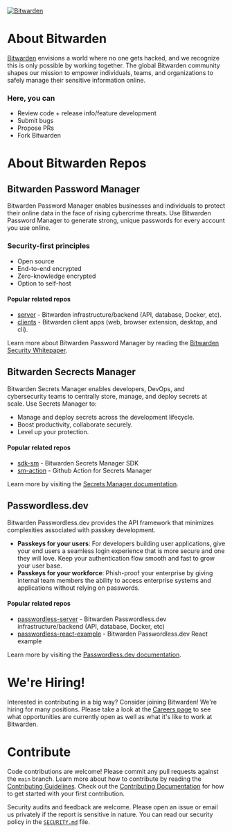 <p align="left">
    <a href="https://bitwarden.com" target="_blank">
        <img src="https://github.com/bitwarden/.github/blob/main/images/logo-horizontal-blue.svg" alt="Bitwarden" />
    </a>
</p>

# About Bitwarden

<a href="https://bitwarden.com" target="_blank">Bitwarden</a> envisions a world where no one gets hacked, and we recognize this is only possible by working together. The global Bitwarden community shapes our mission to empower individuals, teams, and organizations to safely manage their sensitive information online.

### Here, you can
<ul>
    <li>Review code + release info/feature development
    <li>Submit bugs
    <li>Propose PRs
    <li>Fork Bitwarden
</ul>

# About Bitwarden Repos

## Bitwarden Password Manager

Bitwarden Password Manager enables businesses and individuals to protect their online data in the face of rising cybercrime threats. Use Bitwarden Password Manager to generate strong, unique passwords for every account you use online.

### Security-first principles
<ul>
    <li>Open source
    <li>End-to-end encrypted
    <li>Zero-knowledge encrypted
    <li>Option to self-host
</ul>

#### Popular related repos
<ul>
    <li><a href="https://github.com/bitwarden/server">server</a> - Bitwarden infrastructure/backend (API, database, Docker, etc).
    <li><a href="https://github.com/bitwarden/clients">clients</a> - Bitwarden client apps (web, browser extension, desktop, and cli).
</ul>
Learn more about Bitwarden Password Manager by reading the <a href="https://bitwarden.com/help/bitwarden-security-white-paper/" target="_blank">Bitwarden Security Whitepaper</a>.

## Bitwarden Secrects Manager

Bitwarden Secrets Manager enables developers, DevOps, and cybersecurity teams to centrally store, manage, and deploy secrets at scale. Use Secrets Manager to:
<ul>
    <li>Manage and deploy secrets across the development lifecycle.
    <li>Boost productivity, collaborate securely.
    <li>Level up your protection.
</ul>

#### Popular related repos
<ul>
    <li><a href="https://github.com/bitwarden/sdk-sm">sdk-sm</a> - Bitwarden Secrets Manager SDK
    <li><a href="https://github.com/bitwarden/sm-action">sm-action</a> - Github Action for Secrets Manager
</ul>
Learn more by visiting the <a href="https://bitwarden.com/help/secrets-manager-overview/" target="_blank">Secrets Manager documentation</a>.

## Passwordless.dev

Bitwarden Passwordless.dev provides the API framework that minimizes complexities associated with passkey development.
<ul>
    <li><b>Passkeys for your users</b>: For developers building user applications, give your end users a seamless login experience that is more secure and one they will love. Keep your authentication flow smooth and fast to grow your user base.
    <li><b>Passkeys for your workforce</b>: Phish-proof your enterprise by giving internal team members the ability to access enterprise systems and applications without relying on passwords.
</ul>

#### Popular related repos
<ul>
    <li><a href="https://github.com/bitwarden/passwordless-server">passwordless-server</a> - Bitwarden Passwordless.dev infrastructure/backend (API, database, Docker, etc)
    <li><a href="https://github.com/bitwarden/passwordless-react-example">passwordless-react-example</a> - Bitwarden Passwordless.dev React example
</ul>
Learn more by visiting the <a href="https://docs.passwordless.dev/" target="_blank"> Passwordless.dev documentation</a>.
</p>

# We're Hiring!

Interested in contributing in a big way? Consider joining Bitwarden! We're hiring for many positions. Please take a look at the [Careers page](https://bitwarden.com/careers/) to see what opportunities are currently open as well as what it's like to work at Bitwarden.

# Contribute

Code contributions are welcome! Please commit any pull requests against the `main` branch. Learn more about how to contribute by reading the [Contributing Guidelines](https://contributing.bitwarden.com/contributing/). Check out the [Contributing Documentation](https://contributing.bitwarden.com/) for how to get started with your first contribution.

Security audits and feedback are welcome. Please open an issue or email us privately if the report is sensitive in nature. You can read our security policy in the [`SECURITY.md`](/SECURITY.md) file.
